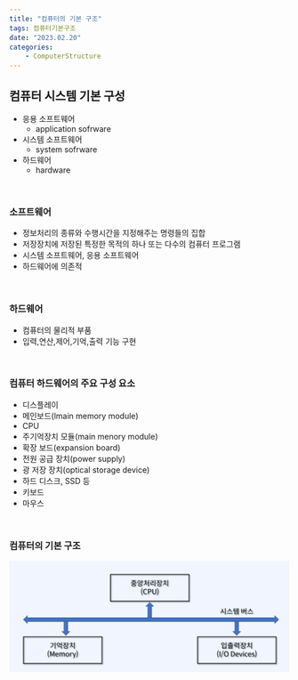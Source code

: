 ```yaml
---
title: "컴퓨터의 기본 구조"
tags: 컴퓨터기본구조 
date: "2023.02.20"
categories: 
    - ComputerStructure
---
```


## 컴퓨터 시스템 기본 구성
- 응용 소프트웨어
    - application sofrware
- 시스템 소프트웨어
    - system sofrware
- 하드웨어
    - hardware

<br>

### 소프트웨어
- 정보처리의 종류와 수행시간을 지정해주는 명령들의 집합
- 저장장치에 저장된 특정한 목적의 하나 또는 다수의 컴퓨터 프로그램
- 시스템 소프트웨어, 응용 소프트웨어
- 하드웨어에 의존적

<br>

### 하드웨어
- 컴퓨터의 물리적 부품
- 입력,연산,제어,기억,출력 기능 구현

<br>

### 컴퓨터 하드웨어의 주요 구성 요소
- 디스플레이
- 메인보드(lmain memory module)
- CPU
- 주기억장치 모듈(main menory module)
- 확장 보드(expansion board)
- 전원 공급 장치(power supply)
- 광 저장 장치(optical storage device)
- 하드 디스크, SSD 등
- 키보드
- 마우스

<br>

### 컴퓨터의 기본 구조

![](/assets/images/20230220-1.png)

<br>

